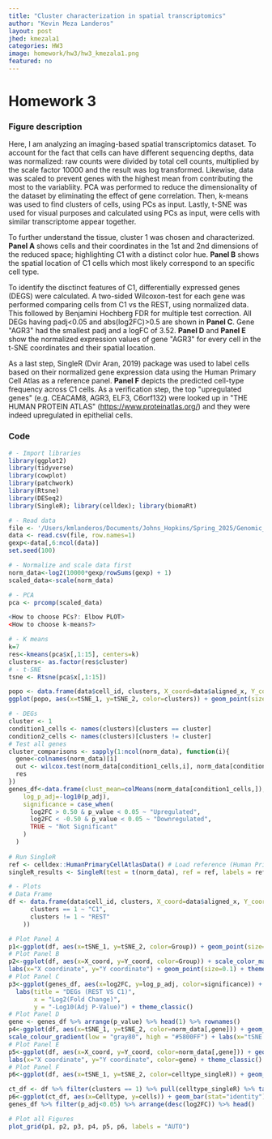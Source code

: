 ```yaml
---
title: "Cluster characterization in spatial transcriptomics"
author: "Kevin Meza Landeros"
layout: post
jhed: kmezala1
categories: HW3
image: homework/hw3/hw3_kmezala1.png
featured: no
---
```


# Homework 3  

### Figure description  
Here, I am analyzing an imaging-based spatial transcriptomics dataset. To account for the fact that cells can have different sequencing depths, data was normalized: raw counts were divided by total cell counts,  multiplied by the scale factor 10000 and the result was log transformed. Likewise, data was scaled to prevent genes with the highest mean from contributing the most to the variabliity. PCA was performed to reduce the dimensionality of the dataset by eliminating the effect of gene correlation. Then, k-means was used to find clusters of cells, using PCs as input. Lastly, t-SNE was used for visual purposes and calculated using PCs as input, were cells with similar transcriptome appear together.

To further understand the tissue, cluster 1 was chosen and characterized. **Panel A** shows cells and their coordinates in the 1st and 2nd dimensions of the reduced space; highlighting C1 with a distinct color hue. **Panel B**  shows the spatial location of C1 cells which most likely correspond to an specific cell type.  

To identify the disctinct features of C1, differentially expressed genes (DEGS) were calculated. A two-sided Wilcoxon-test for each gene was performed comparing cells from C1 vs the REST, using normalized data. This followed by Benjamini Hochberg FDR for multiple test correction. All DEGs having padj<0.05 and abs(log2FC)>0.5 are shown in **Panel C**. Gene "AGR3" had the smallest padj and a logFC of 3.52. **Panel D** and **Panel E** show the normalized expression values of gene "AGR3" for every cell in the t-SNE coordinates and their spatial location.

As a last step, SingleR (Dvir Aran, 2019) package was used to label cells based on their normalized gene expression data using the Human Primary Cell Atlas as a reference panel. **Panel F** depicts the predicted cell-type frequency across C1 cells. As a verification step, the top "upregulated genes" (e.g. CEACAM8, AGR3, ELF3, C6orf132) were looked up in "THE HUMAN PROTEIN ATLAS" (https://www.proteinatlas.org/) and they were indeed upregulated in epithelial cells.

### Code 
```r
# - Import libraries
library(ggplot2)
library(tidyverse)
library(cowplot)
library(patchwork)
library(Rtsne)
library(DESeq2)
library(SingleR); library(celldex); library(biomaRt)

# - Read data
file <- '/Users/kmlanderos/Documents/Johns_Hopkins/Spring_2025/Genomic_Data_Visualization/genomic-data-visualization-2025/data/pikachu.csv.gz'
data <- read.csv(file, row.names=1)
gexp<-data[,6:ncol(data)]
set.seed(100)

# - Normalize and scale data first
norm_data<-log2(10000*gexp/rowSums(gexp) + 1)
scaled_data<-scale(norm_data)

# - PCA
pca <- prcomp(scaled_data)

<How to choose PCs?: Elbow PLOT>
<How to choose k-means?>

# - K means
k=7
res<-kmeans(pca$x[,1:15], centers=k)
clusters<- as.factor(res$cluster)
# - t-SNE
tsne <- Rtsne(pca$x[,1:15])

popo <- data.frame(data$cell_id, clusters, X_coord=data$aligned_x, Y_coord=data$aligned_y, pca$x[,1:3], tSNE_1= tsne$Y[,1], tSNE_2= tsne$Y[,2])
ggplot(popo, aes(x=tSNE_1, y=tSNE_2, color=clusters)) + geom_point(size=0.1)

# - DEGs
cluster <- 1
condition1_cells <- names(clusters)[clusters == cluster]
condition2_cells <- names(clusters)[clusters != cluster]
# Test all genes
cluster_comparisons <- sapply(1:ncol(norm_data), function(i){
  gene<-colnames(norm_data)[i]
  out <- wilcox.test(norm_data[condition1_cells,i], norm_data[condition2_cells,i], alternative='two.sided'); res <- out$p.value; names(res) <- gene
  res
})
genes_df<-data.frame(clust_mean=colMeans(norm_data[condition1_cells,]), rest_mean=colMeans(norm_data[condition2_cells,]), log2FC=log2(colMeans(norm_data[condition1_cells,])/colMeans(norm_data[condition2_cells,])), p_value=cluster_comparisons, p_adj=p.adjust(cluster_comparisons, method = "BH")) %>% mutate(
    log_p_adj=-log10(p_adj),
    significance = case_when(
      log2FC > 0.50 & p_value < 0.05 ~ "Upregulated",
      log2FC < -0.50 & p_value < 0.05 ~ "Downregulated",
      TRUE ~ "Not Significant"
    )
  )
  
# Run SingleR
ref <- celldex::HumanPrimaryCellAtlasData() # Load reference (Human Primary Cell Atlas)
singleR_results <- SingleR(test = t(norm_data), ref = ref, labels = ref$label.main)

# - Plots
# Data Frame
df <- data.frame(data$cell_id, clusters, X_coord=data$aligned_x, Y_coord=data$aligned_y, pca$x[,1:3], tSNE_1= tsne$Y[,1], tSNE_2= tsne$Y[,2], celltype_singleR=singleR_results$labels) %>% mutate(Group = case_when(
      clusters == 1 ~ "C1",
      clusters != 1 ~ "REST"
    ))

# Plot Panel A 
p1<-ggplot(df, aes(x=tSNE_1, y=tSNE_2, color=Group)) + geom_point(size=0.1) + scale_color_manual(values = c("C1" = "black", "REST" = "gray80")) + labs(x="tSNE 1", y="tSNE 2") + theme_classic()
# Plot Panel B
p2<-ggplot(df, aes(x=X_coord, y=Y_coord, color=Group)) + scale_color_manual(values = c("C1" = "black", "REST" = "gray80")) +
labs(x="X coordinate", y="Y coordinate") + geom_point(size=0.1) + theme_classic()
# Plot Panel C
p3<-ggplot(genes_df, aes(x=log2FC, y=log_p_adj, color=significance)) + geom_point(size=1) + scale_color_manual(values = c("Upregulated" = "red", "Downregulated" = "blue", "Not Significant" = "gray80")) +
  labs(title = "DEGs (REST VS C1)",
       x = "Log2(Fold Change)",
       y = "-Log10(Adj P-Value)") + theme_classic()
# Plot Panel D
gene <- genes_df %>% arrange(p_value) %>% head(1) %>% rownames()
p4<-ggplot(df, aes(x=tSNE_1, y=tSNE_2, color=norm_data[,gene])) + geom_point(size=0.1) +
scale_colour_gradient(low = "gray80", high = "#5800FF") + labs(x="tSNE 1", y="tSNE 2", color=gene) + theme_classic()
# Plot Panel E
p5<-ggplot(df, aes(x=X_coord, y=Y_coord, color=norm_data[,gene])) + geom_point(size=0.1) + scale_colour_gradient(low = "gray80", high = "#5800FF") +
labs(x="X coordinate", y="Y coordinate", color=gene) + theme_classic()
# Plot Panel F
p6<-ggplot(df, aes(x=tSNE_1, y=tSNE_2, color=celltype_singleR)) + geom_point(size=0.1) + labs(x="tSNE 1", y="tSNE 2", color="Cell type") + theme_classic()

ct_df <- df %>% filter(clusters == 1) %>% pull(celltype_singleR) %>% table() %>% sort() %>% reshape2::melt(); colnames(ct_df) <- c('Celltype','cells')
p6<-ggplot(ct_df, aes(x=Celltype, y=cells)) + geom_bar(stat="identity") + labs(x="Cell type", y="# of cells", color="Cell type", title="SingleR C1 celltype prediction") + theme_classic()+ theme(axis.text.x = element_text(angle = 75, vjust = 0.5, hjust=0.5))
genes_df %>% filter(p_adj<0.05) %>% arrange(desc(log2FC)) %>% head()

# Plot all Figures
plot_grid(p1, p2, p3, p4, p5, p6, labels = "AUTO")
```

